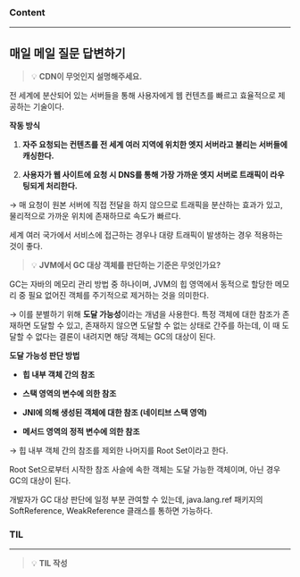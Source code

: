 
### Content

---

## 매일 메일 질문 답변하기

> 💡 ****CDN이 무엇인지 설명해주세요.****

전 세계에 분산되어 있는 서버들을 통해 사용자에게 웹 컨텐츠를 빠르고 효율적으로 제공하는 기술이다.


**작동 방식**

1. **자주 요청되는 컨텐츠를 전 세계 여러 지역에 위치한 엣지 서버라고 불리는 서버들에 캐싱한다.**

1. **사용자가 웹 사이트에 요청 시 DNS를 통해 가장 가까운 엣지 서버로 트래픽이 라우팅되게 처리한다.**

→ 매 요청이 원본 서버에 직접 전달을 하지 않으므로 트래픽을 분산하는 효과가 있고, 물리적으로 가까운 위치에 존재하므로 속도가 빠르다.


세계 여러 국가에서 서비스에 접근하는 경우나 대량 트래픽이 발생하는 경우 적용하는 것이 좋다.


> 💡 ****JVM에서 GC 대상 객체를 판단하는 기준은 무엇인가요?****

GC는 자바의 메모리 관리 방법 중 하나이며, JVM의 힙 영역에서 동적으로 할당한 메모리 중 필요 없어진 객체를 주기적으로 제거하는 것을 의미한다.

→ 이를 분별하기 위해 **도달 가능성**이라는 개념을 사용한다. 특정 객체에 대한 참조가 존재하면 도달할 수 있고, 존재하지 않으면 도달할 수 없는 상태로 간주를 하는데, 이 때 도달할 수 없다는 결론이 내려지면 해당 객체는 GC의 대상이 된다.


**도달 가능성 판단 방법**

- **힙 내부 객체 간의 참조**

- **스택 영역의 변수에 의한 참조**

- **JNI에 의해 생성된 객체에 대한 참조 (네이티브 스택 영역)**

- **메서드 영역의 정적 변수에 의한 참조**

→ 힙 내부 객체 간의 참조를 제외한 나머지를 Root Set이라고 한다.


Root Set으로부터 시작한 참조 사슬에 속한 객체는 도달 가능한 객체이며, 아닌 경우 GC의 대상이 된다.

개발자가 GC 대상 판단에 일정 부분 관여할 수 있는데, java.lang.ref 패키지의 SoftReference, WeakReference 클래스를 통하면 가능하다.

### **TIL**

---


> 💡 **TIL 작성**

